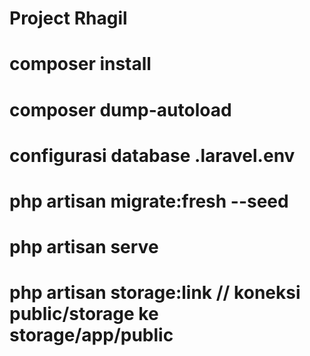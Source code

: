 # Project Rhagil
# composer install
# composer dump-autoload
# configurasi database .laravel.env
# php artisan migrate:fresh --seed
# php artisan serve
# php artisan storage:link // koneksi public/storage ke storage/app/public